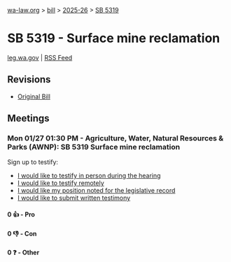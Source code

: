 [wa-law.org](/) > [bill](/bill/) > [2025-26](/bill/2025-26/) > [SB 5319](/bill/2025-26/sb/5319/)

# SB 5319 - Surface mine reclamation
[leg.wa.gov](https://app.leg.wa.gov/billsummary?BillNumber=5319&Year=2025&Initiative=false) | [RSS Feed](./rss.xml)

## Revisions
* [Original Bill](1/)

## Meetings
### Mon 01/27 01:30 PM - Agriculture, Water, Natural Resources & Parks (AWNP): SB 5319 Surface mine reclamation
Sign up to testify:
* [I would like to testify in person during the hearing](https://app.leg.wa.gov/csi/Testifier/Add?chamber=House&mId=32604&aId=162169&caId=24952&tId=1)
* [I would like to testify remotely](https://app.leg.wa.gov/csi/Testifier/Add?chamber=House&mId=32604&aId=162169&caId=24952&tId=2)
* [I would like my position noted for the legislative record](https://app.leg.wa.gov/csi/Testifier/Add?chamber=House&mId=32604&aId=162169&caId=24952&tId=3)
* [I would like to submit written testimony](https://app.leg.wa.gov/csi/Testifier/Add?chamber=House&mId=32604&aId=162169&caId=24952&tId=4)

#### 0 👍 - Pro

#### 0 👎 - Con

#### 0 ❓ - Other
